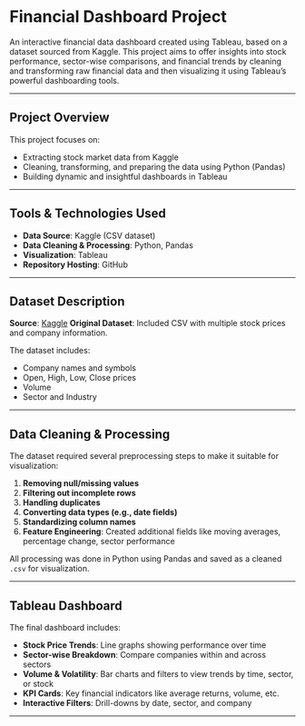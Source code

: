 #  Financial Dashboard Project

An interactive financial data dashboard created using Tableau, based on a dataset sourced from Kaggle. This project aims to offer insights into stock performance, sector-wise comparisons, and financial trends by cleaning and transforming raw financial data and then visualizing it using Tableau’s powerful dashboarding tools.

---

##  Project Overview

This project focuses on:
- Extracting stock market data from Kaggle
- Cleaning, transforming, and preparing the data using Python (Pandas)
- Building dynamic and insightful dashboards in Tableau

---

##  Tools & Technologies Used

- **Data Source**: Kaggle (CSV dataset)
- **Data Cleaning & Processing**: Python, Pandas
- **Visualization**: Tableau
- **Repository Hosting**: GitHub

---

##  Dataset Description

**Source**: [Kaggle]([https://www.kaggle.com/](https://www.kaggle.com/datasets/atharvaarya25/financials))  
**Original Dataset**: Included CSV with multiple stock prices and company information.

The dataset includes:
- Company names and symbols
- Open, High, Low, Close prices
- Volume
- Sector and Industry

---

##  Data Cleaning & Processing

The dataset required several preprocessing steps to make it suitable for visualization:

1. **Removing null/missing values**
2. **Filtering out incomplete rows**
3. **Handling duplicates**
4. **Converting data types (e.g., date fields)**
5. **Standardizing column names**
6. **Feature Engineering**: Created additional fields like moving averages, percentage change, sector performance

All processing was done in Python using Pandas and saved as a cleaned `.csv` for visualization.

---

##  Tableau Dashboard

The final dashboard includes:

-  **Stock Price Trends**: Line graphs showing performance over time
-  **Sector-wise Breakdown**: Compare companies within and across sectors
-  **Volume & Volatility**: Bar charts and filters to view trends by time, sector, or stock
-  **KPI Cards**: Key financial indicators like average returns, volume, etc.
-  **Interactive Filters**: Drill-downs by date, sector, and company



---

